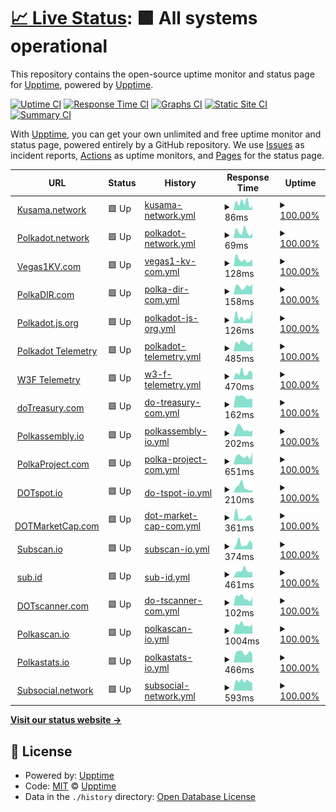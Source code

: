 # [📈 Live Status](https://demo.upptime.js.org): <!--live status--> **🟩 All systems operational**

This repository contains the open-source uptime monitor and status page for [Upptime](https://upptime.js.org), powered by [Upptime](https://github.com/upptime/upptime).

[![Uptime CI](https://github.com/ccris02/Polkadot-upptime/workflows/Uptime%20CI/badge.svg)](https://github.com/ccris02/Polkadot-upptime/actions?query=workflow%3A%22Uptime+CI%22)
[![Response Time CI](https://github.com/ccris02/Polkadot-upptime/workflows/Response%20Time%20CI/badge.svg)](https://github.com/ccris02/Polkadot-upptime/actions?query=workflow%3A%22Response+Time+CI%22)
[![Graphs CI](https://github.com/ccris02/Polkadot-upptime/workflows/Graphs%20CI/badge.svg)](https://github.com/ccris02/Polkadot-upptime/actions?query=workflow%3A%22Graphs+CI%22)
[![Static Site CI](https://github.com/ccris02/Polkadot-upptime/workflows/Static%20Site%20CI/badge.svg)](https://github.com/ccris02/Polkadot-upptime/actions?query=workflow%3A%22Static+Site+CI%22)
[![Summary CI](https://github.com/ccris02/Polkadot-upptime/workflows/Summary%20CI/badge.svg)](https://github.com/ccris02/Polkadot-upptime/actions?query=workflow%3A%22Summary+CI%22)

With [Upptime](https://upptime.js.org), you can get your own unlimited and free uptime monitor and status page, powered entirely by a GitHub repository. We use [Issues](https://github.com/upptime/upptime/issues) as incident reports, [Actions](https://github.com/ccris02/Polkadot-upptime/actions) as uptime monitors, and [Pages](https://demo.upptime.js.org) for the status page.

<!--start: status pages-->
<!-- This summary is generated by Upptime (https://github.com/upptime/upptime) -->
<!-- Do not edit this manually, your changes will be overwritten -->
<!-- prettier-ignore -->
| URL | Status | History | Response Time | Uptime |
| --- | ------ | ------- | ------------- | ------ |
| <img alt="" src="https://kusama.network/assets/img/favicon.ico" height="13"> [Kusama.network](https://kusama.network/) | 🟩 Up | [kusama-network.yml](https://github.com/ccris02/UpTime/commits/HEAD/history/kusama-network.yml) | <details><summary><img alt="Response time graph" src="./graphs/kusama-network/response-time-week.png" height="20"> 86ms</summary><br><a href="https://ccris02.github.io/UpTime/history/kusama-network"><img alt="Response time 157" src="https://img.shields.io/endpoint?url=https%3A%2F%2Fraw.githubusercontent.com%2Fccris02%2FUpTime%2FHEAD%2Fapi%2Fkusama-network%2Fresponse-time.json"></a><br><a href="https://ccris02.github.io/UpTime/history/kusama-network"><img alt="24-hour response time 53" src="https://img.shields.io/endpoint?url=https%3A%2F%2Fraw.githubusercontent.com%2Fccris02%2FUpTime%2FHEAD%2Fapi%2Fkusama-network%2Fresponse-time-day.json"></a><br><a href="https://ccris02.github.io/UpTime/history/kusama-network"><img alt="7-day response time 86" src="https://img.shields.io/endpoint?url=https%3A%2F%2Fraw.githubusercontent.com%2Fccris02%2FUpTime%2FHEAD%2Fapi%2Fkusama-network%2Fresponse-time-week.json"></a><br><a href="https://ccris02.github.io/UpTime/history/kusama-network"><img alt="30-day response time 173" src="https://img.shields.io/endpoint?url=https%3A%2F%2Fraw.githubusercontent.com%2Fccris02%2FUpTime%2FHEAD%2Fapi%2Fkusama-network%2Fresponse-time-month.json"></a><br><a href="https://ccris02.github.io/UpTime/history/kusama-network"><img alt="1-year response time 157" src="https://img.shields.io/endpoint?url=https%3A%2F%2Fraw.githubusercontent.com%2Fccris02%2FUpTime%2FHEAD%2Fapi%2Fkusama-network%2Fresponse-time-year.json"></a></details> | <details><summary><a href="https://ccris02.github.io/UpTime/history/kusama-network">100.00%</a></summary><a href="https://ccris02.github.io/UpTime/history/kusama-network"><img alt="All-time uptime 100.00%" src="https://img.shields.io/endpoint?url=https%3A%2F%2Fraw.githubusercontent.com%2Fccris02%2FUpTime%2FHEAD%2Fapi%2Fkusama-network%2Fuptime.json"></a><br><a href="https://ccris02.github.io/UpTime/history/kusama-network"><img alt="24-hour uptime 100.00%" src="https://img.shields.io/endpoint?url=https%3A%2F%2Fraw.githubusercontent.com%2Fccris02%2FUpTime%2FHEAD%2Fapi%2Fkusama-network%2Fuptime-day.json"></a><br><a href="https://ccris02.github.io/UpTime/history/kusama-network"><img alt="7-day uptime 100.00%" src="https://img.shields.io/endpoint?url=https%3A%2F%2Fraw.githubusercontent.com%2Fccris02%2FUpTime%2FHEAD%2Fapi%2Fkusama-network%2Fuptime-week.json"></a><br><a href="https://ccris02.github.io/UpTime/history/kusama-network"><img alt="30-day uptime 100.00%" src="https://img.shields.io/endpoint?url=https%3A%2F%2Fraw.githubusercontent.com%2Fccris02%2FUpTime%2FHEAD%2Fapi%2Fkusama-network%2Fuptime-month.json"></a><br><a href="https://ccris02.github.io/UpTime/history/kusama-network"><img alt="1-year uptime 100.00%" src="https://img.shields.io/endpoint?url=https%3A%2F%2Fraw.githubusercontent.com%2Fccris02%2FUpTime%2FHEAD%2Fapi%2Fkusama-network%2Fuptime-year.json"></a></details>
| <img alt="" src="https://polkadot.network/favicon.png" height="13"> [Polkadot.network](https://polkadot.network/) | 🟩 Up | [polkadot-network.yml](https://github.com/ccris02/UpTime/commits/HEAD/history/polkadot-network.yml) | <details><summary><img alt="Response time graph" src="./graphs/polkadot-network/response-time-week.png" height="20"> 69ms</summary><br><a href="https://ccris02.github.io/UpTime/history/polkadot-network"><img alt="Response time 175" src="https://img.shields.io/endpoint?url=https%3A%2F%2Fraw.githubusercontent.com%2Fccris02%2FUpTime%2FHEAD%2Fapi%2Fpolkadot-network%2Fresponse-time.json"></a><br><a href="https://ccris02.github.io/UpTime/history/polkadot-network"><img alt="24-hour response time 58" src="https://img.shields.io/endpoint?url=https%3A%2F%2Fraw.githubusercontent.com%2Fccris02%2FUpTime%2FHEAD%2Fapi%2Fpolkadot-network%2Fresponse-time-day.json"></a><br><a href="https://ccris02.github.io/UpTime/history/polkadot-network"><img alt="7-day response time 69" src="https://img.shields.io/endpoint?url=https%3A%2F%2Fraw.githubusercontent.com%2Fccris02%2FUpTime%2FHEAD%2Fapi%2Fpolkadot-network%2Fresponse-time-week.json"></a><br><a href="https://ccris02.github.io/UpTime/history/polkadot-network"><img alt="30-day response time 101" src="https://img.shields.io/endpoint?url=https%3A%2F%2Fraw.githubusercontent.com%2Fccris02%2FUpTime%2FHEAD%2Fapi%2Fpolkadot-network%2Fresponse-time-month.json"></a><br><a href="https://ccris02.github.io/UpTime/history/polkadot-network"><img alt="1-year response time 175" src="https://img.shields.io/endpoint?url=https%3A%2F%2Fraw.githubusercontent.com%2Fccris02%2FUpTime%2FHEAD%2Fapi%2Fpolkadot-network%2Fresponse-time-year.json"></a></details> | <details><summary><a href="https://ccris02.github.io/UpTime/history/polkadot-network">100.00%</a></summary><a href="https://ccris02.github.io/UpTime/history/polkadot-network"><img alt="All-time uptime 99.99%" src="https://img.shields.io/endpoint?url=https%3A%2F%2Fraw.githubusercontent.com%2Fccris02%2FUpTime%2FHEAD%2Fapi%2Fpolkadot-network%2Fuptime.json"></a><br><a href="https://ccris02.github.io/UpTime/history/polkadot-network"><img alt="24-hour uptime 100.00%" src="https://img.shields.io/endpoint?url=https%3A%2F%2Fraw.githubusercontent.com%2Fccris02%2FUpTime%2FHEAD%2Fapi%2Fpolkadot-network%2Fuptime-day.json"></a><br><a href="https://ccris02.github.io/UpTime/history/polkadot-network"><img alt="7-day uptime 100.00%" src="https://img.shields.io/endpoint?url=https%3A%2F%2Fraw.githubusercontent.com%2Fccris02%2FUpTime%2FHEAD%2Fapi%2Fpolkadot-network%2Fuptime-week.json"></a><br><a href="https://ccris02.github.io/UpTime/history/polkadot-network"><img alt="30-day uptime 100.00%" src="https://img.shields.io/endpoint?url=https%3A%2F%2Fraw.githubusercontent.com%2Fccris02%2FUpTime%2FHEAD%2Fapi%2Fpolkadot-network%2Fuptime-month.json"></a><br><a href="https://ccris02.github.io/UpTime/history/polkadot-network"><img alt="1-year uptime 99.99%" src="https://img.shields.io/endpoint?url=https%3A%2F%2Fraw.githubusercontent.com%2Fccris02%2FUpTime%2FHEAD%2Fapi%2Fpolkadot-network%2Fuptime-year.json"></a></details>
| <img alt="" src="https://vegas1kv.com/img/favicon.png" height="13"> [Vegas1KV.com](https://vegas1kv.com) | 🟩 Up | [vegas1-kv-com.yml](https://github.com/ccris02/UpTime/commits/HEAD/history/vegas1-kv-com.yml) | <details><summary><img alt="Response time graph" src="./graphs/vegas1-kv-com/response-time-week.png" height="20"> 128ms</summary><br><a href="https://ccris02.github.io/UpTime/history/vegas1-kv-com"><img alt="Response time 167" src="https://img.shields.io/endpoint?url=https%3A%2F%2Fraw.githubusercontent.com%2Fccris02%2FUpTime%2FHEAD%2Fapi%2Fvegas1-kv-com%2Fresponse-time.json"></a><br><a href="https://ccris02.github.io/UpTime/history/vegas1-kv-com"><img alt="24-hour response time 137" src="https://img.shields.io/endpoint?url=https%3A%2F%2Fraw.githubusercontent.com%2Fccris02%2FUpTime%2FHEAD%2Fapi%2Fvegas1-kv-com%2Fresponse-time-day.json"></a><br><a href="https://ccris02.github.io/UpTime/history/vegas1-kv-com"><img alt="7-day response time 128" src="https://img.shields.io/endpoint?url=https%3A%2F%2Fraw.githubusercontent.com%2Fccris02%2FUpTime%2FHEAD%2Fapi%2Fvegas1-kv-com%2Fresponse-time-week.json"></a><br><a href="https://ccris02.github.io/UpTime/history/vegas1-kv-com"><img alt="30-day response time 166" src="https://img.shields.io/endpoint?url=https%3A%2F%2Fraw.githubusercontent.com%2Fccris02%2FUpTime%2FHEAD%2Fapi%2Fvegas1-kv-com%2Fresponse-time-month.json"></a><br><a href="https://ccris02.github.io/UpTime/history/vegas1-kv-com"><img alt="1-year response time 167" src="https://img.shields.io/endpoint?url=https%3A%2F%2Fraw.githubusercontent.com%2Fccris02%2FUpTime%2FHEAD%2Fapi%2Fvegas1-kv-com%2Fresponse-time-year.json"></a></details> | <details><summary><a href="https://ccris02.github.io/UpTime/history/vegas1-kv-com">100.00%</a></summary><a href="https://ccris02.github.io/UpTime/history/vegas1-kv-com"><img alt="All-time uptime 100.00%" src="https://img.shields.io/endpoint?url=https%3A%2F%2Fraw.githubusercontent.com%2Fccris02%2FUpTime%2FHEAD%2Fapi%2Fvegas1-kv-com%2Fuptime.json"></a><br><a href="https://ccris02.github.io/UpTime/history/vegas1-kv-com"><img alt="24-hour uptime 100.00%" src="https://img.shields.io/endpoint?url=https%3A%2F%2Fraw.githubusercontent.com%2Fccris02%2FUpTime%2FHEAD%2Fapi%2Fvegas1-kv-com%2Fuptime-day.json"></a><br><a href="https://ccris02.github.io/UpTime/history/vegas1-kv-com"><img alt="7-day uptime 100.00%" src="https://img.shields.io/endpoint?url=https%3A%2F%2Fraw.githubusercontent.com%2Fccris02%2FUpTime%2FHEAD%2Fapi%2Fvegas1-kv-com%2Fuptime-week.json"></a><br><a href="https://ccris02.github.io/UpTime/history/vegas1-kv-com"><img alt="30-day uptime 100.00%" src="https://img.shields.io/endpoint?url=https%3A%2F%2Fraw.githubusercontent.com%2Fccris02%2FUpTime%2FHEAD%2Fapi%2Fvegas1-kv-com%2Fuptime-month.json"></a><br><a href="https://ccris02.github.io/UpTime/history/vegas1-kv-com"><img alt="1-year uptime 100.00%" src="https://img.shields.io/endpoint?url=https%3A%2F%2Fraw.githubusercontent.com%2Fccris02%2FUpTime%2FHEAD%2Fapi%2Fvegas1-kv-com%2Fuptime-year.json"></a></details>
| <img alt="" src="https://polkadir.com/index_files/favicon.png" height="13"> [PolkaDIR.com](https://polkadir.com) | 🟩 Up | [polka-dir-com.yml](https://github.com/ccris02/UpTime/commits/HEAD/history/polka-dir-com.yml) | <details><summary><img alt="Response time graph" src="./graphs/polka-dir-com/response-time-week.png" height="20"> 158ms</summary><br><a href="https://ccris02.github.io/UpTime/history/polka-dir-com"><img alt="Response time 200" src="https://img.shields.io/endpoint?url=https%3A%2F%2Fraw.githubusercontent.com%2Fccris02%2FUpTime%2FHEAD%2Fapi%2Fpolka-dir-com%2Fresponse-time.json"></a><br><a href="https://ccris02.github.io/UpTime/history/polka-dir-com"><img alt="24-hour response time 204" src="https://img.shields.io/endpoint?url=https%3A%2F%2Fraw.githubusercontent.com%2Fccris02%2FUpTime%2FHEAD%2Fapi%2Fpolka-dir-com%2Fresponse-time-day.json"></a><br><a href="https://ccris02.github.io/UpTime/history/polka-dir-com"><img alt="7-day response time 158" src="https://img.shields.io/endpoint?url=https%3A%2F%2Fraw.githubusercontent.com%2Fccris02%2FUpTime%2FHEAD%2Fapi%2Fpolka-dir-com%2Fresponse-time-week.json"></a><br><a href="https://ccris02.github.io/UpTime/history/polka-dir-com"><img alt="30-day response time 172" src="https://img.shields.io/endpoint?url=https%3A%2F%2Fraw.githubusercontent.com%2Fccris02%2FUpTime%2FHEAD%2Fapi%2Fpolka-dir-com%2Fresponse-time-month.json"></a><br><a href="https://ccris02.github.io/UpTime/history/polka-dir-com"><img alt="1-year response time 200" src="https://img.shields.io/endpoint?url=https%3A%2F%2Fraw.githubusercontent.com%2Fccris02%2FUpTime%2FHEAD%2Fapi%2Fpolka-dir-com%2Fresponse-time-year.json"></a></details> | <details><summary><a href="https://ccris02.github.io/UpTime/history/polka-dir-com">100.00%</a></summary><a href="https://ccris02.github.io/UpTime/history/polka-dir-com"><img alt="All-time uptime 100.00%" src="https://img.shields.io/endpoint?url=https%3A%2F%2Fraw.githubusercontent.com%2Fccris02%2FUpTime%2FHEAD%2Fapi%2Fpolka-dir-com%2Fuptime.json"></a><br><a href="https://ccris02.github.io/UpTime/history/polka-dir-com"><img alt="24-hour uptime 100.00%" src="https://img.shields.io/endpoint?url=https%3A%2F%2Fraw.githubusercontent.com%2Fccris02%2FUpTime%2FHEAD%2Fapi%2Fpolka-dir-com%2Fuptime-day.json"></a><br><a href="https://ccris02.github.io/UpTime/history/polka-dir-com"><img alt="7-day uptime 100.00%" src="https://img.shields.io/endpoint?url=https%3A%2F%2Fraw.githubusercontent.com%2Fccris02%2FUpTime%2FHEAD%2Fapi%2Fpolka-dir-com%2Fuptime-week.json"></a><br><a href="https://ccris02.github.io/UpTime/history/polka-dir-com"><img alt="30-day uptime 100.00%" src="https://img.shields.io/endpoint?url=https%3A%2F%2Fraw.githubusercontent.com%2Fccris02%2FUpTime%2FHEAD%2Fapi%2Fpolka-dir-com%2Fuptime-month.json"></a><br><a href="https://ccris02.github.io/UpTime/history/polka-dir-com"><img alt="1-year uptime 100.00%" src="https://img.shields.io/endpoint?url=https%3A%2F%2Fraw.githubusercontent.com%2Fccris02%2FUpTime%2FHEAD%2Fapi%2Fpolka-dir-com%2Fuptime-year.json"></a></details>
| <img alt="" src="https://polkadot.js.org/favicon.ico" height="13"> [Polkadot.js.org](https://polkadot.js.org) | 🟩 Up | [polkadot-js-org.yml](https://github.com/ccris02/UpTime/commits/HEAD/history/polkadot-js-org.yml) | <details><summary><img alt="Response time graph" src="./graphs/polkadot-js-org/response-time-week.png" height="20"> 126ms</summary><br><a href="https://ccris02.github.io/UpTime/history/polkadot-js-org"><img alt="Response time 174" src="https://img.shields.io/endpoint?url=https%3A%2F%2Fraw.githubusercontent.com%2Fccris02%2FUpTime%2FHEAD%2Fapi%2Fpolkadot-js-org%2Fresponse-time.json"></a><br><a href="https://ccris02.github.io/UpTime/history/polkadot-js-org"><img alt="24-hour response time 250" src="https://img.shields.io/endpoint?url=https%3A%2F%2Fraw.githubusercontent.com%2Fccris02%2FUpTime%2FHEAD%2Fapi%2Fpolkadot-js-org%2Fresponse-time-day.json"></a><br><a href="https://ccris02.github.io/UpTime/history/polkadot-js-org"><img alt="7-day response time 126" src="https://img.shields.io/endpoint?url=https%3A%2F%2Fraw.githubusercontent.com%2Fccris02%2FUpTime%2FHEAD%2Fapi%2Fpolkadot-js-org%2Fresponse-time-week.json"></a><br><a href="https://ccris02.github.io/UpTime/history/polkadot-js-org"><img alt="30-day response time 186" src="https://img.shields.io/endpoint?url=https%3A%2F%2Fraw.githubusercontent.com%2Fccris02%2FUpTime%2FHEAD%2Fapi%2Fpolkadot-js-org%2Fresponse-time-month.json"></a><br><a href="https://ccris02.github.io/UpTime/history/polkadot-js-org"><img alt="1-year response time 174" src="https://img.shields.io/endpoint?url=https%3A%2F%2Fraw.githubusercontent.com%2Fccris02%2FUpTime%2FHEAD%2Fapi%2Fpolkadot-js-org%2Fresponse-time-year.json"></a></details> | <details><summary><a href="https://ccris02.github.io/UpTime/history/polkadot-js-org">100.00%</a></summary><a href="https://ccris02.github.io/UpTime/history/polkadot-js-org"><img alt="All-time uptime 100.00%" src="https://img.shields.io/endpoint?url=https%3A%2F%2Fraw.githubusercontent.com%2Fccris02%2FUpTime%2FHEAD%2Fapi%2Fpolkadot-js-org%2Fuptime.json"></a><br><a href="https://ccris02.github.io/UpTime/history/polkadot-js-org"><img alt="24-hour uptime 100.00%" src="https://img.shields.io/endpoint?url=https%3A%2F%2Fraw.githubusercontent.com%2Fccris02%2FUpTime%2FHEAD%2Fapi%2Fpolkadot-js-org%2Fuptime-day.json"></a><br><a href="https://ccris02.github.io/UpTime/history/polkadot-js-org"><img alt="7-day uptime 100.00%" src="https://img.shields.io/endpoint?url=https%3A%2F%2Fraw.githubusercontent.com%2Fccris02%2FUpTime%2FHEAD%2Fapi%2Fpolkadot-js-org%2Fuptime-week.json"></a><br><a href="https://ccris02.github.io/UpTime/history/polkadot-js-org"><img alt="30-day uptime 100.00%" src="https://img.shields.io/endpoint?url=https%3A%2F%2Fraw.githubusercontent.com%2Fccris02%2FUpTime%2FHEAD%2Fapi%2Fpolkadot-js-org%2Fuptime-month.json"></a><br><a href="https://ccris02.github.io/UpTime/history/polkadot-js-org"><img alt="1-year uptime 100.00%" src="https://img.shields.io/endpoint?url=https%3A%2F%2Fraw.githubusercontent.com%2Fccris02%2FUpTime%2FHEAD%2Fapi%2Fpolkadot-js-org%2Fuptime-year.json"></a></details>
| <img alt="" src="https://telemetry.polkadot.io/favicon.svg" height="13"> [Polkadot Telemetry](https://telemetry.polkadot.io) | 🟩 Up | [polkadot-telemetry.yml](https://github.com/ccris02/UpTime/commits/HEAD/history/polkadot-telemetry.yml) | <details><summary><img alt="Response time graph" src="./graphs/polkadot-telemetry/response-time-week.png" height="20"> 485ms</summary><br><a href="https://ccris02.github.io/UpTime/history/polkadot-telemetry"><img alt="Response time 573" src="https://img.shields.io/endpoint?url=https%3A%2F%2Fraw.githubusercontent.com%2Fccris02%2FUpTime%2FHEAD%2Fapi%2Fpolkadot-telemetry%2Fresponse-time.json"></a><br><a href="https://ccris02.github.io/UpTime/history/polkadot-telemetry"><img alt="24-hour response time 554" src="https://img.shields.io/endpoint?url=https%3A%2F%2Fraw.githubusercontent.com%2Fccris02%2FUpTime%2FHEAD%2Fapi%2Fpolkadot-telemetry%2Fresponse-time-day.json"></a><br><a href="https://ccris02.github.io/UpTime/history/polkadot-telemetry"><img alt="7-day response time 485" src="https://img.shields.io/endpoint?url=https%3A%2F%2Fraw.githubusercontent.com%2Fccris02%2FUpTime%2FHEAD%2Fapi%2Fpolkadot-telemetry%2Fresponse-time-week.json"></a><br><a href="https://ccris02.github.io/UpTime/history/polkadot-telemetry"><img alt="30-day response time 584" src="https://img.shields.io/endpoint?url=https%3A%2F%2Fraw.githubusercontent.com%2Fccris02%2FUpTime%2FHEAD%2Fapi%2Fpolkadot-telemetry%2Fresponse-time-month.json"></a><br><a href="https://ccris02.github.io/UpTime/history/polkadot-telemetry"><img alt="1-year response time 573" src="https://img.shields.io/endpoint?url=https%3A%2F%2Fraw.githubusercontent.com%2Fccris02%2FUpTime%2FHEAD%2Fapi%2Fpolkadot-telemetry%2Fresponse-time-year.json"></a></details> | <details><summary><a href="https://ccris02.github.io/UpTime/history/polkadot-telemetry">100.00%</a></summary><a href="https://ccris02.github.io/UpTime/history/polkadot-telemetry"><img alt="All-time uptime 100.00%" src="https://img.shields.io/endpoint?url=https%3A%2F%2Fraw.githubusercontent.com%2Fccris02%2FUpTime%2FHEAD%2Fapi%2Fpolkadot-telemetry%2Fuptime.json"></a><br><a href="https://ccris02.github.io/UpTime/history/polkadot-telemetry"><img alt="24-hour uptime 100.00%" src="https://img.shields.io/endpoint?url=https%3A%2F%2Fraw.githubusercontent.com%2Fccris02%2FUpTime%2FHEAD%2Fapi%2Fpolkadot-telemetry%2Fuptime-day.json"></a><br><a href="https://ccris02.github.io/UpTime/history/polkadot-telemetry"><img alt="7-day uptime 100.00%" src="https://img.shields.io/endpoint?url=https%3A%2F%2Fraw.githubusercontent.com%2Fccris02%2FUpTime%2FHEAD%2Fapi%2Fpolkadot-telemetry%2Fuptime-week.json"></a><br><a href="https://ccris02.github.io/UpTime/history/polkadot-telemetry"><img alt="30-day uptime 100.00%" src="https://img.shields.io/endpoint?url=https%3A%2F%2Fraw.githubusercontent.com%2Fccris02%2FUpTime%2FHEAD%2Fapi%2Fpolkadot-telemetry%2Fuptime-month.json"></a><br><a href="https://ccris02.github.io/UpTime/history/polkadot-telemetry"><img alt="1-year uptime 100.00%" src="https://img.shields.io/endpoint?url=https%3A%2F%2Fraw.githubusercontent.com%2Fccris02%2FUpTime%2FHEAD%2Fapi%2Fpolkadot-telemetry%2Fuptime-year.json"></a></details>
| <img alt="" src="https://telemetry.polkadot.io/favicon.svg" height="13"> [W3F Telemetry](https://telemetry.w3f.community) | 🟩 Up | [w3-f-telemetry.yml](https://github.com/ccris02/UpTime/commits/HEAD/history/w3-f-telemetry.yml) | <details><summary><img alt="Response time graph" src="./graphs/w3-f-telemetry/response-time-week.png" height="20"> 470ms</summary><br><a href="https://ccris02.github.io/UpTime/history/w3-f-telemetry"><img alt="Response time 531" src="https://img.shields.io/endpoint?url=https%3A%2F%2Fraw.githubusercontent.com%2Fccris02%2FUpTime%2FHEAD%2Fapi%2Fw3-f-telemetry%2Fresponse-time.json"></a><br><a href="https://ccris02.github.io/UpTime/history/w3-f-telemetry"><img alt="24-hour response time 472" src="https://img.shields.io/endpoint?url=https%3A%2F%2Fraw.githubusercontent.com%2Fccris02%2FUpTime%2FHEAD%2Fapi%2Fw3-f-telemetry%2Fresponse-time-day.json"></a><br><a href="https://ccris02.github.io/UpTime/history/w3-f-telemetry"><img alt="7-day response time 470" src="https://img.shields.io/endpoint?url=https%3A%2F%2Fraw.githubusercontent.com%2Fccris02%2FUpTime%2FHEAD%2Fapi%2Fw3-f-telemetry%2Fresponse-time-week.json"></a><br><a href="https://ccris02.github.io/UpTime/history/w3-f-telemetry"><img alt="30-day response time 542" src="https://img.shields.io/endpoint?url=https%3A%2F%2Fraw.githubusercontent.com%2Fccris02%2FUpTime%2FHEAD%2Fapi%2Fw3-f-telemetry%2Fresponse-time-month.json"></a><br><a href="https://ccris02.github.io/UpTime/history/w3-f-telemetry"><img alt="1-year response time 531" src="https://img.shields.io/endpoint?url=https%3A%2F%2Fraw.githubusercontent.com%2Fccris02%2FUpTime%2FHEAD%2Fapi%2Fw3-f-telemetry%2Fresponse-time-year.json"></a></details> | <details><summary><a href="https://ccris02.github.io/UpTime/history/w3-f-telemetry">100.00%</a></summary><a href="https://ccris02.github.io/UpTime/history/w3-f-telemetry"><img alt="All-time uptime 100.00%" src="https://img.shields.io/endpoint?url=https%3A%2F%2Fraw.githubusercontent.com%2Fccris02%2FUpTime%2FHEAD%2Fapi%2Fw3-f-telemetry%2Fuptime.json"></a><br><a href="https://ccris02.github.io/UpTime/history/w3-f-telemetry"><img alt="24-hour uptime 100.00%" src="https://img.shields.io/endpoint?url=https%3A%2F%2Fraw.githubusercontent.com%2Fccris02%2FUpTime%2FHEAD%2Fapi%2Fw3-f-telemetry%2Fuptime-day.json"></a><br><a href="https://ccris02.github.io/UpTime/history/w3-f-telemetry"><img alt="7-day uptime 100.00%" src="https://img.shields.io/endpoint?url=https%3A%2F%2Fraw.githubusercontent.com%2Fccris02%2FUpTime%2FHEAD%2Fapi%2Fw3-f-telemetry%2Fuptime-week.json"></a><br><a href="https://ccris02.github.io/UpTime/history/w3-f-telemetry"><img alt="30-day uptime 100.00%" src="https://img.shields.io/endpoint?url=https%3A%2F%2Fraw.githubusercontent.com%2Fccris02%2FUpTime%2FHEAD%2Fapi%2Fw3-f-telemetry%2Fuptime-month.json"></a><br><a href="https://ccris02.github.io/UpTime/history/w3-f-telemetry"><img alt="1-year uptime 100.00%" src="https://img.shields.io/endpoint?url=https%3A%2F%2Fraw.githubusercontent.com%2Fccris02%2FUpTime%2FHEAD%2Fapi%2Fw3-f-telemetry%2Fuptime-year.json"></a></details>
| <img alt="" src="https://www.dotreasury.com/favicon.ico" height="13"> [doTreasury.com](https://www.dotreasury.com) | 🟩 Up | [do-treasury-com.yml](https://github.com/ccris02/UpTime/commits/HEAD/history/do-treasury-com.yml) | <details><summary><img alt="Response time graph" src="./graphs/do-treasury-com/response-time-week.png" height="20"> 162ms</summary><br><a href="https://ccris02.github.io/UpTime/history/do-treasury-com"><img alt="Response time 198" src="https://img.shields.io/endpoint?url=https%3A%2F%2Fraw.githubusercontent.com%2Fccris02%2FUpTime%2FHEAD%2Fapi%2Fdo-treasury-com%2Fresponse-time.json"></a><br><a href="https://ccris02.github.io/UpTime/history/do-treasury-com"><img alt="24-hour response time 138" src="https://img.shields.io/endpoint?url=https%3A%2F%2Fraw.githubusercontent.com%2Fccris02%2FUpTime%2FHEAD%2Fapi%2Fdo-treasury-com%2Fresponse-time-day.json"></a><br><a href="https://ccris02.github.io/UpTime/history/do-treasury-com"><img alt="7-day response time 162" src="https://img.shields.io/endpoint?url=https%3A%2F%2Fraw.githubusercontent.com%2Fccris02%2FUpTime%2FHEAD%2Fapi%2Fdo-treasury-com%2Fresponse-time-week.json"></a><br><a href="https://ccris02.github.io/UpTime/history/do-treasury-com"><img alt="30-day response time 192" src="https://img.shields.io/endpoint?url=https%3A%2F%2Fraw.githubusercontent.com%2Fccris02%2FUpTime%2FHEAD%2Fapi%2Fdo-treasury-com%2Fresponse-time-month.json"></a><br><a href="https://ccris02.github.io/UpTime/history/do-treasury-com"><img alt="1-year response time 198" src="https://img.shields.io/endpoint?url=https%3A%2F%2Fraw.githubusercontent.com%2Fccris02%2FUpTime%2FHEAD%2Fapi%2Fdo-treasury-com%2Fresponse-time-year.json"></a></details> | <details><summary><a href="https://ccris02.github.io/UpTime/history/do-treasury-com">100.00%</a></summary><a href="https://ccris02.github.io/UpTime/history/do-treasury-com"><img alt="All-time uptime 100.00%" src="https://img.shields.io/endpoint?url=https%3A%2F%2Fraw.githubusercontent.com%2Fccris02%2FUpTime%2FHEAD%2Fapi%2Fdo-treasury-com%2Fuptime.json"></a><br><a href="https://ccris02.github.io/UpTime/history/do-treasury-com"><img alt="24-hour uptime 100.00%" src="https://img.shields.io/endpoint?url=https%3A%2F%2Fraw.githubusercontent.com%2Fccris02%2FUpTime%2FHEAD%2Fapi%2Fdo-treasury-com%2Fuptime-day.json"></a><br><a href="https://ccris02.github.io/UpTime/history/do-treasury-com"><img alt="7-day uptime 100.00%" src="https://img.shields.io/endpoint?url=https%3A%2F%2Fraw.githubusercontent.com%2Fccris02%2FUpTime%2FHEAD%2Fapi%2Fdo-treasury-com%2Fuptime-week.json"></a><br><a href="https://ccris02.github.io/UpTime/history/do-treasury-com"><img alt="30-day uptime 100.00%" src="https://img.shields.io/endpoint?url=https%3A%2F%2Fraw.githubusercontent.com%2Fccris02%2FUpTime%2FHEAD%2Fapi%2Fdo-treasury-com%2Fuptime-month.json"></a><br><a href="https://ccris02.github.io/UpTime/history/do-treasury-com"><img alt="1-year uptime 100.00%" src="https://img.shields.io/endpoint?url=https%3A%2F%2Fraw.githubusercontent.com%2Fccris02%2FUpTime%2FHEAD%2Fapi%2Fdo-treasury-com%2Fuptime-year.json"></a></details>
| <img alt="" src="https://polkadot.polkassembly.io/logo192.png" height="13"> [Polkassembly.io](https://polkadot.polkassembly.io) | 🟩 Up | [polkassembly-io.yml](https://github.com/ccris02/UpTime/commits/HEAD/history/polkassembly-io.yml) | <details><summary><img alt="Response time graph" src="./graphs/polkassembly-io/response-time-week.png" height="20"> 202ms</summary><br><a href="https://ccris02.github.io/UpTime/history/polkassembly-io"><img alt="Response time 242" src="https://img.shields.io/endpoint?url=https%3A%2F%2Fraw.githubusercontent.com%2Fccris02%2FUpTime%2FHEAD%2Fapi%2Fpolkassembly-io%2Fresponse-time.json"></a><br><a href="https://ccris02.github.io/UpTime/history/polkassembly-io"><img alt="24-hour response time 167" src="https://img.shields.io/endpoint?url=https%3A%2F%2Fraw.githubusercontent.com%2Fccris02%2FUpTime%2FHEAD%2Fapi%2Fpolkassembly-io%2Fresponse-time-day.json"></a><br><a href="https://ccris02.github.io/UpTime/history/polkassembly-io"><img alt="7-day response time 202" src="https://img.shields.io/endpoint?url=https%3A%2F%2Fraw.githubusercontent.com%2Fccris02%2FUpTime%2FHEAD%2Fapi%2Fpolkassembly-io%2Fresponse-time-week.json"></a><br><a href="https://ccris02.github.io/UpTime/history/polkassembly-io"><img alt="30-day response time 255" src="https://img.shields.io/endpoint?url=https%3A%2F%2Fraw.githubusercontent.com%2Fccris02%2FUpTime%2FHEAD%2Fapi%2Fpolkassembly-io%2Fresponse-time-month.json"></a><br><a href="https://ccris02.github.io/UpTime/history/polkassembly-io"><img alt="1-year response time 242" src="https://img.shields.io/endpoint?url=https%3A%2F%2Fraw.githubusercontent.com%2Fccris02%2FUpTime%2FHEAD%2Fapi%2Fpolkassembly-io%2Fresponse-time-year.json"></a></details> | <details><summary><a href="https://ccris02.github.io/UpTime/history/polkassembly-io">100.00%</a></summary><a href="https://ccris02.github.io/UpTime/history/polkassembly-io"><img alt="All-time uptime 100.00%" src="https://img.shields.io/endpoint?url=https%3A%2F%2Fraw.githubusercontent.com%2Fccris02%2FUpTime%2FHEAD%2Fapi%2Fpolkassembly-io%2Fuptime.json"></a><br><a href="https://ccris02.github.io/UpTime/history/polkassembly-io"><img alt="24-hour uptime 100.00%" src="https://img.shields.io/endpoint?url=https%3A%2F%2Fraw.githubusercontent.com%2Fccris02%2FUpTime%2FHEAD%2Fapi%2Fpolkassembly-io%2Fuptime-day.json"></a><br><a href="https://ccris02.github.io/UpTime/history/polkassembly-io"><img alt="7-day uptime 100.00%" src="https://img.shields.io/endpoint?url=https%3A%2F%2Fraw.githubusercontent.com%2Fccris02%2FUpTime%2FHEAD%2Fapi%2Fpolkassembly-io%2Fuptime-week.json"></a><br><a href="https://ccris02.github.io/UpTime/history/polkassembly-io"><img alt="30-day uptime 100.00%" src="https://img.shields.io/endpoint?url=https%3A%2F%2Fraw.githubusercontent.com%2Fccris02%2FUpTime%2FHEAD%2Fapi%2Fpolkassembly-io%2Fuptime-month.json"></a><br><a href="https://ccris02.github.io/UpTime/history/polkassembly-io"><img alt="1-year uptime 100.00%" src="https://img.shields.io/endpoint?url=https%3A%2F%2Fraw.githubusercontent.com%2Fccris02%2FUpTime%2FHEAD%2Fapi%2Fpolkassembly-io%2Fuptime-year.json"></a></details>
| <img alt="" src="https://resource.staked.store/polkaproject/favicon.ico" height="13"> [PolkaProject.com](https://polkaproject.com) | 🟩 Up | [polka-project-com.yml](https://github.com/ccris02/UpTime/commits/HEAD/history/polka-project-com.yml) | <details><summary><img alt="Response time graph" src="./graphs/polka-project-com/response-time-week.png" height="20"> 651ms</summary><br><a href="https://ccris02.github.io/UpTime/history/polka-project-com"><img alt="Response time 755" src="https://img.shields.io/endpoint?url=https%3A%2F%2Fraw.githubusercontent.com%2Fccris02%2FUpTime%2FHEAD%2Fapi%2Fpolka-project-com%2Fresponse-time.json"></a><br><a href="https://ccris02.github.io/UpTime/history/polka-project-com"><img alt="24-hour response time 930" src="https://img.shields.io/endpoint?url=https%3A%2F%2Fraw.githubusercontent.com%2Fccris02%2FUpTime%2FHEAD%2Fapi%2Fpolka-project-com%2Fresponse-time-day.json"></a><br><a href="https://ccris02.github.io/UpTime/history/polka-project-com"><img alt="7-day response time 651" src="https://img.shields.io/endpoint?url=https%3A%2F%2Fraw.githubusercontent.com%2Fccris02%2FUpTime%2FHEAD%2Fapi%2Fpolka-project-com%2Fresponse-time-week.json"></a><br><a href="https://ccris02.github.io/UpTime/history/polka-project-com"><img alt="30-day response time 605" src="https://img.shields.io/endpoint?url=https%3A%2F%2Fraw.githubusercontent.com%2Fccris02%2FUpTime%2FHEAD%2Fapi%2Fpolka-project-com%2Fresponse-time-month.json"></a><br><a href="https://ccris02.github.io/UpTime/history/polka-project-com"><img alt="1-year response time 755" src="https://img.shields.io/endpoint?url=https%3A%2F%2Fraw.githubusercontent.com%2Fccris02%2FUpTime%2FHEAD%2Fapi%2Fpolka-project-com%2Fresponse-time-year.json"></a></details> | <details><summary><a href="https://ccris02.github.io/UpTime/history/polka-project-com">100.00%</a></summary><a href="https://ccris02.github.io/UpTime/history/polka-project-com"><img alt="All-time uptime 99.99%" src="https://img.shields.io/endpoint?url=https%3A%2F%2Fraw.githubusercontent.com%2Fccris02%2FUpTime%2FHEAD%2Fapi%2Fpolka-project-com%2Fuptime.json"></a><br><a href="https://ccris02.github.io/UpTime/history/polka-project-com"><img alt="24-hour uptime 100.00%" src="https://img.shields.io/endpoint?url=https%3A%2F%2Fraw.githubusercontent.com%2Fccris02%2FUpTime%2FHEAD%2Fapi%2Fpolka-project-com%2Fuptime-day.json"></a><br><a href="https://ccris02.github.io/UpTime/history/polka-project-com"><img alt="7-day uptime 100.00%" src="https://img.shields.io/endpoint?url=https%3A%2F%2Fraw.githubusercontent.com%2Fccris02%2FUpTime%2FHEAD%2Fapi%2Fpolka-project-com%2Fuptime-week.json"></a><br><a href="https://ccris02.github.io/UpTime/history/polka-project-com"><img alt="30-day uptime 100.00%" src="https://img.shields.io/endpoint?url=https%3A%2F%2Fraw.githubusercontent.com%2Fccris02%2FUpTime%2FHEAD%2Fapi%2Fpolka-project-com%2Fuptime-month.json"></a><br><a href="https://ccris02.github.io/UpTime/history/polka-project-com"><img alt="1-year uptime 99.99%" src="https://img.shields.io/endpoint?url=https%3A%2F%2Fraw.githubusercontent.com%2Fccris02%2FUpTime%2FHEAD%2Fapi%2Fpolka-project-com%2Fuptime-year.json"></a></details>
| <img alt="" src="https://www.dotspot.io/apple-touch-icon.png" height="13"> [DOTspot.io](https://www.dotspot.io/projects) | 🟩 Up | [do-tspot-io.yml](https://github.com/ccris02/UpTime/commits/HEAD/history/do-tspot-io.yml) | <details><summary><img alt="Response time graph" src="./graphs/do-tspot-io/response-time-week.png" height="20"> 210ms</summary><br><a href="https://ccris02.github.io/UpTime/history/do-tspot-io"><img alt="Response time 234" src="https://img.shields.io/endpoint?url=https%3A%2F%2Fraw.githubusercontent.com%2Fccris02%2FUpTime%2FHEAD%2Fapi%2Fdo-tspot-io%2Fresponse-time.json"></a><br><a href="https://ccris02.github.io/UpTime/history/do-tspot-io"><img alt="24-hour response time 102" src="https://img.shields.io/endpoint?url=https%3A%2F%2Fraw.githubusercontent.com%2Fccris02%2FUpTime%2FHEAD%2Fapi%2Fdo-tspot-io%2Fresponse-time-day.json"></a><br><a href="https://ccris02.github.io/UpTime/history/do-tspot-io"><img alt="7-day response time 210" src="https://img.shields.io/endpoint?url=https%3A%2F%2Fraw.githubusercontent.com%2Fccris02%2FUpTime%2FHEAD%2Fapi%2Fdo-tspot-io%2Fresponse-time-week.json"></a><br><a href="https://ccris02.github.io/UpTime/history/do-tspot-io"><img alt="30-day response time 299" src="https://img.shields.io/endpoint?url=https%3A%2F%2Fraw.githubusercontent.com%2Fccris02%2FUpTime%2FHEAD%2Fapi%2Fdo-tspot-io%2Fresponse-time-month.json"></a><br><a href="https://ccris02.github.io/UpTime/history/do-tspot-io"><img alt="1-year response time 234" src="https://img.shields.io/endpoint?url=https%3A%2F%2Fraw.githubusercontent.com%2Fccris02%2FUpTime%2FHEAD%2Fapi%2Fdo-tspot-io%2Fresponse-time-year.json"></a></details> | <details><summary><a href="https://ccris02.github.io/UpTime/history/do-tspot-io">100.00%</a></summary><a href="https://ccris02.github.io/UpTime/history/do-tspot-io"><img alt="All-time uptime 100.00%" src="https://img.shields.io/endpoint?url=https%3A%2F%2Fraw.githubusercontent.com%2Fccris02%2FUpTime%2FHEAD%2Fapi%2Fdo-tspot-io%2Fuptime.json"></a><br><a href="https://ccris02.github.io/UpTime/history/do-tspot-io"><img alt="24-hour uptime 100.00%" src="https://img.shields.io/endpoint?url=https%3A%2F%2Fraw.githubusercontent.com%2Fccris02%2FUpTime%2FHEAD%2Fapi%2Fdo-tspot-io%2Fuptime-day.json"></a><br><a href="https://ccris02.github.io/UpTime/history/do-tspot-io"><img alt="7-day uptime 100.00%" src="https://img.shields.io/endpoint?url=https%3A%2F%2Fraw.githubusercontent.com%2Fccris02%2FUpTime%2FHEAD%2Fapi%2Fdo-tspot-io%2Fuptime-week.json"></a><br><a href="https://ccris02.github.io/UpTime/history/do-tspot-io"><img alt="30-day uptime 100.00%" src="https://img.shields.io/endpoint?url=https%3A%2F%2Fraw.githubusercontent.com%2Fccris02%2FUpTime%2FHEAD%2Fapi%2Fdo-tspot-io%2Fuptime-month.json"></a><br><a href="https://ccris02.github.io/UpTime/history/do-tspot-io"><img alt="1-year uptime 100.00%" src="https://img.shields.io/endpoint?url=https%3A%2F%2Fraw.githubusercontent.com%2Fccris02%2FUpTime%2FHEAD%2Fapi%2Fdo-tspot-io%2Fuptime-year.json"></a></details>
| <img alt="" src="https://dotmarketcap.com/images/favicon.svg" height="13"> [DOTMarketCap.com](https://dotmarketcap.com) | 🟩 Up | [dot-market-cap-com.yml](https://github.com/ccris02/UpTime/commits/HEAD/history/dot-market-cap-com.yml) | <details><summary><img alt="Response time graph" src="./graphs/dot-market-cap-com/response-time-week.png" height="20"> 361ms</summary><br><a href="https://ccris02.github.io/UpTime/history/dot-market-cap-com"><img alt="Response time 1732" src="https://img.shields.io/endpoint?url=https%3A%2F%2Fraw.githubusercontent.com%2Fccris02%2FUpTime%2FHEAD%2Fapi%2Fdot-market-cap-com%2Fresponse-time.json"></a><br><a href="https://ccris02.github.io/UpTime/history/dot-market-cap-com"><img alt="24-hour response time 141" src="https://img.shields.io/endpoint?url=https%3A%2F%2Fraw.githubusercontent.com%2Fccris02%2FUpTime%2FHEAD%2Fapi%2Fdot-market-cap-com%2Fresponse-time-day.json"></a><br><a href="https://ccris02.github.io/UpTime/history/dot-market-cap-com"><img alt="7-day response time 361" src="https://img.shields.io/endpoint?url=https%3A%2F%2Fraw.githubusercontent.com%2Fccris02%2FUpTime%2FHEAD%2Fapi%2Fdot-market-cap-com%2Fresponse-time-week.json"></a><br><a href="https://ccris02.github.io/UpTime/history/dot-market-cap-com"><img alt="30-day response time 398" src="https://img.shields.io/endpoint?url=https%3A%2F%2Fraw.githubusercontent.com%2Fccris02%2FUpTime%2FHEAD%2Fapi%2Fdot-market-cap-com%2Fresponse-time-month.json"></a><br><a href="https://ccris02.github.io/UpTime/history/dot-market-cap-com"><img alt="1-year response time 1732" src="https://img.shields.io/endpoint?url=https%3A%2F%2Fraw.githubusercontent.com%2Fccris02%2FUpTime%2FHEAD%2Fapi%2Fdot-market-cap-com%2Fresponse-time-year.json"></a></details> | <details><summary><a href="https://ccris02.github.io/UpTime/history/dot-market-cap-com">100.00%</a></summary><a href="https://ccris02.github.io/UpTime/history/dot-market-cap-com"><img alt="All-time uptime 99.67%" src="https://img.shields.io/endpoint?url=https%3A%2F%2Fraw.githubusercontent.com%2Fccris02%2FUpTime%2FHEAD%2Fapi%2Fdot-market-cap-com%2Fuptime.json"></a><br><a href="https://ccris02.github.io/UpTime/history/dot-market-cap-com"><img alt="24-hour uptime 100.00%" src="https://img.shields.io/endpoint?url=https%3A%2F%2Fraw.githubusercontent.com%2Fccris02%2FUpTime%2FHEAD%2Fapi%2Fdot-market-cap-com%2Fuptime-day.json"></a><br><a href="https://ccris02.github.io/UpTime/history/dot-market-cap-com"><img alt="7-day uptime 100.00%" src="https://img.shields.io/endpoint?url=https%3A%2F%2Fraw.githubusercontent.com%2Fccris02%2FUpTime%2FHEAD%2Fapi%2Fdot-market-cap-com%2Fuptime-week.json"></a><br><a href="https://ccris02.github.io/UpTime/history/dot-market-cap-com"><img alt="30-day uptime 100.00%" src="https://img.shields.io/endpoint?url=https%3A%2F%2Fraw.githubusercontent.com%2Fccris02%2FUpTime%2FHEAD%2Fapi%2Fdot-market-cap-com%2Fuptime-month.json"></a><br><a href="https://ccris02.github.io/UpTime/history/dot-market-cap-com"><img alt="1-year uptime 99.67%" src="https://img.shields.io/endpoint?url=https%3A%2F%2Fraw.githubusercontent.com%2Fccris02%2FUpTime%2FHEAD%2Fapi%2Fdot-market-cap-com%2Fuptime-year.json"></a></details>
| <img alt="" src="https://kusama.subscan.io/favicon.png" height="13"> [Subscan.io](https://kusama.subscan.io) | 🟩 Up | [subscan-io.yml](https://github.com/ccris02/UpTime/commits/HEAD/history/subscan-io.yml) | <details><summary><img alt="Response time graph" src="./graphs/subscan-io/response-time-week.png" height="20"> 374ms</summary><br><a href="https://ccris02.github.io/UpTime/history/subscan-io"><img alt="Response time 330" src="https://img.shields.io/endpoint?url=https%3A%2F%2Fraw.githubusercontent.com%2Fccris02%2FUpTime%2FHEAD%2Fapi%2Fsubscan-io%2Fresponse-time.json"></a><br><a href="https://ccris02.github.io/UpTime/history/subscan-io"><img alt="24-hour response time 371" src="https://img.shields.io/endpoint?url=https%3A%2F%2Fraw.githubusercontent.com%2Fccris02%2FUpTime%2FHEAD%2Fapi%2Fsubscan-io%2Fresponse-time-day.json"></a><br><a href="https://ccris02.github.io/UpTime/history/subscan-io"><img alt="7-day response time 374" src="https://img.shields.io/endpoint?url=https%3A%2F%2Fraw.githubusercontent.com%2Fccris02%2FUpTime%2FHEAD%2Fapi%2Fsubscan-io%2Fresponse-time-week.json"></a><br><a href="https://ccris02.github.io/UpTime/history/subscan-io"><img alt="30-day response time 327" src="https://img.shields.io/endpoint?url=https%3A%2F%2Fraw.githubusercontent.com%2Fccris02%2FUpTime%2FHEAD%2Fapi%2Fsubscan-io%2Fresponse-time-month.json"></a><br><a href="https://ccris02.github.io/UpTime/history/subscan-io"><img alt="1-year response time 330" src="https://img.shields.io/endpoint?url=https%3A%2F%2Fraw.githubusercontent.com%2Fccris02%2FUpTime%2FHEAD%2Fapi%2Fsubscan-io%2Fresponse-time-year.json"></a></details> | <details><summary><a href="https://ccris02.github.io/UpTime/history/subscan-io">100.00%</a></summary><a href="https://ccris02.github.io/UpTime/history/subscan-io"><img alt="All-time uptime 100.00%" src="https://img.shields.io/endpoint?url=https%3A%2F%2Fraw.githubusercontent.com%2Fccris02%2FUpTime%2FHEAD%2Fapi%2Fsubscan-io%2Fuptime.json"></a><br><a href="https://ccris02.github.io/UpTime/history/subscan-io"><img alt="24-hour uptime 100.00%" src="https://img.shields.io/endpoint?url=https%3A%2F%2Fraw.githubusercontent.com%2Fccris02%2FUpTime%2FHEAD%2Fapi%2Fsubscan-io%2Fuptime-day.json"></a><br><a href="https://ccris02.github.io/UpTime/history/subscan-io"><img alt="7-day uptime 100.00%" src="https://img.shields.io/endpoint?url=https%3A%2F%2Fraw.githubusercontent.com%2Fccris02%2FUpTime%2FHEAD%2Fapi%2Fsubscan-io%2Fuptime-week.json"></a><br><a href="https://ccris02.github.io/UpTime/history/subscan-io"><img alt="30-day uptime 100.00%" src="https://img.shields.io/endpoint?url=https%3A%2F%2Fraw.githubusercontent.com%2Fccris02%2FUpTime%2FHEAD%2Fapi%2Fsubscan-io%2Fuptime-month.json"></a><br><a href="https://ccris02.github.io/UpTime/history/subscan-io"><img alt="1-year uptime 100.00%" src="https://img.shields.io/endpoint?url=https%3A%2F%2Fraw.githubusercontent.com%2Fccris02%2FUpTime%2FHEAD%2Fapi%2Fsubscan-io%2Fuptime-year.json"></a></details>
| <img alt="" src="https://sub.id/favicon.ico" height="13"> [sub.id](https://sub.id) | 🟩 Up | [sub-id.yml](https://github.com/ccris02/UpTime/commits/HEAD/history/sub-id.yml) | <details><summary><img alt="Response time graph" src="./graphs/sub-id/response-time-week.png" height="20"> 461ms</summary><br><a href="https://ccris02.github.io/UpTime/history/sub-id"><img alt="Response time 325" src="https://img.shields.io/endpoint?url=https%3A%2F%2Fraw.githubusercontent.com%2Fccris02%2FUpTime%2FHEAD%2Fapi%2Fsub-id%2Fresponse-time.json"></a><br><a href="https://ccris02.github.io/UpTime/history/sub-id"><img alt="24-hour response time 390" src="https://img.shields.io/endpoint?url=https%3A%2F%2Fraw.githubusercontent.com%2Fccris02%2FUpTime%2FHEAD%2Fapi%2Fsub-id%2Fresponse-time-day.json"></a><br><a href="https://ccris02.github.io/UpTime/history/sub-id"><img alt="7-day response time 461" src="https://img.shields.io/endpoint?url=https%3A%2F%2Fraw.githubusercontent.com%2Fccris02%2FUpTime%2FHEAD%2Fapi%2Fsub-id%2Fresponse-time-week.json"></a><br><a href="https://ccris02.github.io/UpTime/history/sub-id"><img alt="30-day response time 536" src="https://img.shields.io/endpoint?url=https%3A%2F%2Fraw.githubusercontent.com%2Fccris02%2FUpTime%2FHEAD%2Fapi%2Fsub-id%2Fresponse-time-month.json"></a><br><a href="https://ccris02.github.io/UpTime/history/sub-id"><img alt="1-year response time 325" src="https://img.shields.io/endpoint?url=https%3A%2F%2Fraw.githubusercontent.com%2Fccris02%2FUpTime%2FHEAD%2Fapi%2Fsub-id%2Fresponse-time-year.json"></a></details> | <details><summary><a href="https://ccris02.github.io/UpTime/history/sub-id">100.00%</a></summary><a href="https://ccris02.github.io/UpTime/history/sub-id"><img alt="All-time uptime 99.99%" src="https://img.shields.io/endpoint?url=https%3A%2F%2Fraw.githubusercontent.com%2Fccris02%2FUpTime%2FHEAD%2Fapi%2Fsub-id%2Fuptime.json"></a><br><a href="https://ccris02.github.io/UpTime/history/sub-id"><img alt="24-hour uptime 100.00%" src="https://img.shields.io/endpoint?url=https%3A%2F%2Fraw.githubusercontent.com%2Fccris02%2FUpTime%2FHEAD%2Fapi%2Fsub-id%2Fuptime-day.json"></a><br><a href="https://ccris02.github.io/UpTime/history/sub-id"><img alt="7-day uptime 100.00%" src="https://img.shields.io/endpoint?url=https%3A%2F%2Fraw.githubusercontent.com%2Fccris02%2FUpTime%2FHEAD%2Fapi%2Fsub-id%2Fuptime-week.json"></a><br><a href="https://ccris02.github.io/UpTime/history/sub-id"><img alt="30-day uptime 100.00%" src="https://img.shields.io/endpoint?url=https%3A%2F%2Fraw.githubusercontent.com%2Fccris02%2FUpTime%2FHEAD%2Fapi%2Fsub-id%2Fuptime-month.json"></a><br><a href="https://ccris02.github.io/UpTime/history/sub-id"><img alt="1-year uptime 99.99%" src="https://img.shields.io/endpoint?url=https%3A%2F%2Fraw.githubusercontent.com%2Fccris02%2FUpTime%2FHEAD%2Fapi%2Fsub-id%2Fuptime-year.json"></a></details>
| <img alt="" src="https://dotscanner.com/assets/circle%20logo.png" height="13"> [DOTscanner.com](https://dotscanner.com) | 🟩 Up | [do-tscanner-com.yml](https://github.com/ccris02/UpTime/commits/HEAD/history/do-tscanner-com.yml) | <details><summary><img alt="Response time graph" src="./graphs/do-tscanner-com/response-time-week.png" height="20"> 102ms</summary><br><a href="https://ccris02.github.io/UpTime/history/do-tscanner-com"><img alt="Response time 132" src="https://img.shields.io/endpoint?url=https%3A%2F%2Fraw.githubusercontent.com%2Fccris02%2FUpTime%2FHEAD%2Fapi%2Fdo-tscanner-com%2Fresponse-time.json"></a><br><a href="https://ccris02.github.io/UpTime/history/do-tscanner-com"><img alt="24-hour response time 105" src="https://img.shields.io/endpoint?url=https%3A%2F%2Fraw.githubusercontent.com%2Fccris02%2FUpTime%2FHEAD%2Fapi%2Fdo-tscanner-com%2Fresponse-time-day.json"></a><br><a href="https://ccris02.github.io/UpTime/history/do-tscanner-com"><img alt="7-day response time 102" src="https://img.shields.io/endpoint?url=https%3A%2F%2Fraw.githubusercontent.com%2Fccris02%2FUpTime%2FHEAD%2Fapi%2Fdo-tscanner-com%2Fresponse-time-week.json"></a><br><a href="https://ccris02.github.io/UpTime/history/do-tscanner-com"><img alt="30-day response time 125" src="https://img.shields.io/endpoint?url=https%3A%2F%2Fraw.githubusercontent.com%2Fccris02%2FUpTime%2FHEAD%2Fapi%2Fdo-tscanner-com%2Fresponse-time-month.json"></a><br><a href="https://ccris02.github.io/UpTime/history/do-tscanner-com"><img alt="1-year response time 132" src="https://img.shields.io/endpoint?url=https%3A%2F%2Fraw.githubusercontent.com%2Fccris02%2FUpTime%2FHEAD%2Fapi%2Fdo-tscanner-com%2Fresponse-time-year.json"></a></details> | <details><summary><a href="https://ccris02.github.io/UpTime/history/do-tscanner-com">100.00%</a></summary><a href="https://ccris02.github.io/UpTime/history/do-tscanner-com"><img alt="All-time uptime 100.00%" src="https://img.shields.io/endpoint?url=https%3A%2F%2Fraw.githubusercontent.com%2Fccris02%2FUpTime%2FHEAD%2Fapi%2Fdo-tscanner-com%2Fuptime.json"></a><br><a href="https://ccris02.github.io/UpTime/history/do-tscanner-com"><img alt="24-hour uptime 100.00%" src="https://img.shields.io/endpoint?url=https%3A%2F%2Fraw.githubusercontent.com%2Fccris02%2FUpTime%2FHEAD%2Fapi%2Fdo-tscanner-com%2Fuptime-day.json"></a><br><a href="https://ccris02.github.io/UpTime/history/do-tscanner-com"><img alt="7-day uptime 100.00%" src="https://img.shields.io/endpoint?url=https%3A%2F%2Fraw.githubusercontent.com%2Fccris02%2FUpTime%2FHEAD%2Fapi%2Fdo-tscanner-com%2Fuptime-week.json"></a><br><a href="https://ccris02.github.io/UpTime/history/do-tscanner-com"><img alt="30-day uptime 100.00%" src="https://img.shields.io/endpoint?url=https%3A%2F%2Fraw.githubusercontent.com%2Fccris02%2FUpTime%2FHEAD%2Fapi%2Fdo-tscanner-com%2Fuptime-month.json"></a><br><a href="https://ccris02.github.io/UpTime/history/do-tscanner-com"><img alt="1-year uptime 100.00%" src="https://img.shields.io/endpoint?url=https%3A%2F%2Fraw.githubusercontent.com%2Fccris02%2FUpTime%2FHEAD%2Fapi%2Fdo-tscanner-com%2Fuptime-year.json"></a></details>
| <img alt="" src="https://polkascan.io/assets/icons/apple-touch-icon.png" height="13"> [Polkascan.io](https://polkascan.io/polkadot) | 🟩 Up | [polkascan-io.yml](https://github.com/ccris02/UpTime/commits/HEAD/history/polkascan-io.yml) | <details><summary><img alt="Response time graph" src="./graphs/polkascan-io/response-time-week.png" height="20"> 1004ms</summary><br><a href="https://ccris02.github.io/UpTime/history/polkascan-io"><img alt="Response time 667" src="https://img.shields.io/endpoint?url=https%3A%2F%2Fraw.githubusercontent.com%2Fccris02%2FUpTime%2FHEAD%2Fapi%2Fpolkascan-io%2Fresponse-time.json"></a><br><a href="https://ccris02.github.io/UpTime/history/polkascan-io"><img alt="24-hour response time 1046" src="https://img.shields.io/endpoint?url=https%3A%2F%2Fraw.githubusercontent.com%2Fccris02%2FUpTime%2FHEAD%2Fapi%2Fpolkascan-io%2Fresponse-time-day.json"></a><br><a href="https://ccris02.github.io/UpTime/history/polkascan-io"><img alt="7-day response time 1004" src="https://img.shields.io/endpoint?url=https%3A%2F%2Fraw.githubusercontent.com%2Fccris02%2FUpTime%2FHEAD%2Fapi%2Fpolkascan-io%2Fresponse-time-week.json"></a><br><a href="https://ccris02.github.io/UpTime/history/polkascan-io"><img alt="30-day response time 1162" src="https://img.shields.io/endpoint?url=https%3A%2F%2Fraw.githubusercontent.com%2Fccris02%2FUpTime%2FHEAD%2Fapi%2Fpolkascan-io%2Fresponse-time-month.json"></a><br><a href="https://ccris02.github.io/UpTime/history/polkascan-io"><img alt="1-year response time 667" src="https://img.shields.io/endpoint?url=https%3A%2F%2Fraw.githubusercontent.com%2Fccris02%2FUpTime%2FHEAD%2Fapi%2Fpolkascan-io%2Fresponse-time-year.json"></a></details> | <details><summary><a href="https://ccris02.github.io/UpTime/history/polkascan-io">100.00%</a></summary><a href="https://ccris02.github.io/UpTime/history/polkascan-io"><img alt="All-time uptime 100.00%" src="https://img.shields.io/endpoint?url=https%3A%2F%2Fraw.githubusercontent.com%2Fccris02%2FUpTime%2FHEAD%2Fapi%2Fpolkascan-io%2Fuptime.json"></a><br><a href="https://ccris02.github.io/UpTime/history/polkascan-io"><img alt="24-hour uptime 100.00%" src="https://img.shields.io/endpoint?url=https%3A%2F%2Fraw.githubusercontent.com%2Fccris02%2FUpTime%2FHEAD%2Fapi%2Fpolkascan-io%2Fuptime-day.json"></a><br><a href="https://ccris02.github.io/UpTime/history/polkascan-io"><img alt="7-day uptime 100.00%" src="https://img.shields.io/endpoint?url=https%3A%2F%2Fraw.githubusercontent.com%2Fccris02%2FUpTime%2FHEAD%2Fapi%2Fpolkascan-io%2Fuptime-week.json"></a><br><a href="https://ccris02.github.io/UpTime/history/polkascan-io"><img alt="30-day uptime 100.00%" src="https://img.shields.io/endpoint?url=https%3A%2F%2Fraw.githubusercontent.com%2Fccris02%2FUpTime%2FHEAD%2Fapi%2Fpolkascan-io%2Fuptime-month.json"></a><br><a href="https://ccris02.github.io/UpTime/history/polkascan-io"><img alt="1-year uptime 100.00%" src="https://img.shields.io/endpoint?url=https%3A%2F%2Fraw.githubusercontent.com%2Fccris02%2FUpTime%2FHEAD%2Fapi%2Fpolkascan-io%2Fuptime-year.json"></a></details>
| <img alt="" src="https://polkastats.io/img/favicon.png" height="13"> [Polkastats.io](https://polkastats.io/) | 🟩 Up | [polkastats-io.yml](https://github.com/ccris02/UpTime/commits/HEAD/history/polkastats-io.yml) | <details><summary><img alt="Response time graph" src="./graphs/polkastats-io/response-time-week.png" height="20"> 466ms</summary><br><a href="https://ccris02.github.io/UpTime/history/polkastats-io"><img alt="Response time 521" src="https://img.shields.io/endpoint?url=https%3A%2F%2Fraw.githubusercontent.com%2Fccris02%2FUpTime%2FHEAD%2Fapi%2Fpolkastats-io%2Fresponse-time.json"></a><br><a href="https://ccris02.github.io/UpTime/history/polkastats-io"><img alt="24-hour response time 379" src="https://img.shields.io/endpoint?url=https%3A%2F%2Fraw.githubusercontent.com%2Fccris02%2FUpTime%2FHEAD%2Fapi%2Fpolkastats-io%2Fresponse-time-day.json"></a><br><a href="https://ccris02.github.io/UpTime/history/polkastats-io"><img alt="7-day response time 466" src="https://img.shields.io/endpoint?url=https%3A%2F%2Fraw.githubusercontent.com%2Fccris02%2FUpTime%2FHEAD%2Fapi%2Fpolkastats-io%2Fresponse-time-week.json"></a><br><a href="https://ccris02.github.io/UpTime/history/polkastats-io"><img alt="30-day response time 535" src="https://img.shields.io/endpoint?url=https%3A%2F%2Fraw.githubusercontent.com%2Fccris02%2FUpTime%2FHEAD%2Fapi%2Fpolkastats-io%2Fresponse-time-month.json"></a><br><a href="https://ccris02.github.io/UpTime/history/polkastats-io"><img alt="1-year response time 521" src="https://img.shields.io/endpoint?url=https%3A%2F%2Fraw.githubusercontent.com%2Fccris02%2FUpTime%2FHEAD%2Fapi%2Fpolkastats-io%2Fresponse-time-year.json"></a></details> | <details><summary><a href="https://ccris02.github.io/UpTime/history/polkastats-io">100.00%</a></summary><a href="https://ccris02.github.io/UpTime/history/polkastats-io"><img alt="All-time uptime 99.99%" src="https://img.shields.io/endpoint?url=https%3A%2F%2Fraw.githubusercontent.com%2Fccris02%2FUpTime%2FHEAD%2Fapi%2Fpolkastats-io%2Fuptime.json"></a><br><a href="https://ccris02.github.io/UpTime/history/polkastats-io"><img alt="24-hour uptime 100.00%" src="https://img.shields.io/endpoint?url=https%3A%2F%2Fraw.githubusercontent.com%2Fccris02%2FUpTime%2FHEAD%2Fapi%2Fpolkastats-io%2Fuptime-day.json"></a><br><a href="https://ccris02.github.io/UpTime/history/polkastats-io"><img alt="7-day uptime 100.00%" src="https://img.shields.io/endpoint?url=https%3A%2F%2Fraw.githubusercontent.com%2Fccris02%2FUpTime%2FHEAD%2Fapi%2Fpolkastats-io%2Fuptime-week.json"></a><br><a href="https://ccris02.github.io/UpTime/history/polkastats-io"><img alt="30-day uptime 100.00%" src="https://img.shields.io/endpoint?url=https%3A%2F%2Fraw.githubusercontent.com%2Fccris02%2FUpTime%2FHEAD%2Fapi%2Fpolkastats-io%2Fuptime-month.json"></a><br><a href="https://ccris02.github.io/UpTime/history/polkastats-io"><img alt="1-year uptime 99.99%" src="https://img.shields.io/endpoint?url=https%3A%2F%2Fraw.githubusercontent.com%2Fccris02%2FUpTime%2FHEAD%2Fapi%2Fpolkastats-io%2Fuptime-year.json"></a></details>
| <img alt="" src="https://static.tildacdn.com/tild6265-6335-4237-b338-323439306134/subsocial-sign.png" height="13"> [Subsocial.network](https://subsocial.network/) | 🟩 Up | [subsocial-network.yml](https://github.com/ccris02/UpTime/commits/HEAD/history/subsocial-network.yml) | <details><summary><img alt="Response time graph" src="./graphs/subsocial-network/response-time-week.png" height="20"> 593ms</summary><br><a href="https://ccris02.github.io/UpTime/history/subsocial-network"><img alt="Response time 964" src="https://img.shields.io/endpoint?url=https%3A%2F%2Fraw.githubusercontent.com%2Fccris02%2FUpTime%2FHEAD%2Fapi%2Fsubsocial-network%2Fresponse-time.json"></a><br><a href="https://ccris02.github.io/UpTime/history/subsocial-network"><img alt="24-hour response time 495" src="https://img.shields.io/endpoint?url=https%3A%2F%2Fraw.githubusercontent.com%2Fccris02%2FUpTime%2FHEAD%2Fapi%2Fsubsocial-network%2Fresponse-time-day.json"></a><br><a href="https://ccris02.github.io/UpTime/history/subsocial-network"><img alt="7-day response time 593" src="https://img.shields.io/endpoint?url=https%3A%2F%2Fraw.githubusercontent.com%2Fccris02%2FUpTime%2FHEAD%2Fapi%2Fsubsocial-network%2Fresponse-time-week.json"></a><br><a href="https://ccris02.github.io/UpTime/history/subsocial-network"><img alt="30-day response time 1302" src="https://img.shields.io/endpoint?url=https%3A%2F%2Fraw.githubusercontent.com%2Fccris02%2FUpTime%2FHEAD%2Fapi%2Fsubsocial-network%2Fresponse-time-month.json"></a><br><a href="https://ccris02.github.io/UpTime/history/subsocial-network"><img alt="1-year response time 964" src="https://img.shields.io/endpoint?url=https%3A%2F%2Fraw.githubusercontent.com%2Fccris02%2FUpTime%2FHEAD%2Fapi%2Fsubsocial-network%2Fresponse-time-year.json"></a></details> | <details><summary><a href="https://ccris02.github.io/UpTime/history/subsocial-network">100.00%</a></summary><a href="https://ccris02.github.io/UpTime/history/subsocial-network"><img alt="All-time uptime 99.62%" src="https://img.shields.io/endpoint?url=https%3A%2F%2Fraw.githubusercontent.com%2Fccris02%2FUpTime%2FHEAD%2Fapi%2Fsubsocial-network%2Fuptime.json"></a><br><a href="https://ccris02.github.io/UpTime/history/subsocial-network"><img alt="24-hour uptime 100.00%" src="https://img.shields.io/endpoint?url=https%3A%2F%2Fraw.githubusercontent.com%2Fccris02%2FUpTime%2FHEAD%2Fapi%2Fsubsocial-network%2Fuptime-day.json"></a><br><a href="https://ccris02.github.io/UpTime/history/subsocial-network"><img alt="7-day uptime 100.00%" src="https://img.shields.io/endpoint?url=https%3A%2F%2Fraw.githubusercontent.com%2Fccris02%2FUpTime%2FHEAD%2Fapi%2Fsubsocial-network%2Fuptime-week.json"></a><br><a href="https://ccris02.github.io/UpTime/history/subsocial-network"><img alt="30-day uptime 99.89%" src="https://img.shields.io/endpoint?url=https%3A%2F%2Fraw.githubusercontent.com%2Fccris02%2FUpTime%2FHEAD%2Fapi%2Fsubsocial-network%2Fuptime-month.json"></a><br><a href="https://ccris02.github.io/UpTime/history/subsocial-network"><img alt="1-year uptime 99.62%" src="https://img.shields.io/endpoint?url=https%3A%2F%2Fraw.githubusercontent.com%2Fccris02%2FUpTime%2FHEAD%2Fapi%2Fsubsocial-network%2Fuptime-year.json"></a></details>

<!--end: status pages-->

[**Visit our status website →**](https://demo.upptime.js.org)

## 📄 License

- Powered by: [Upptime](https://github.com/upptime/upptime)
- Code: [MIT](./LICENSE) © [Upptime](https://upptime.js.org)
- Data in the `./history` directory: [Open Database License](https://opendatacommons.org/licenses/odbl/1-0/)
